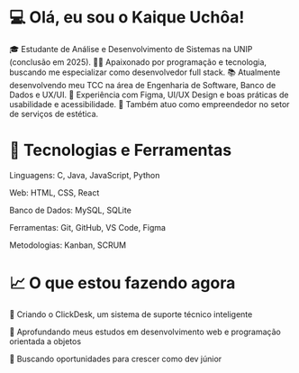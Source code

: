 # 💻 Olá, eu sou o Kaique Uchôa!

🎓 Estudante de Análise e Desenvolvimento de Sistemas na UNIP (conclusão em 2025).
👨‍💻 Apaixonado por programação e tecnologia, buscando me especializar como desenvolvedor full stack.
📚 Atualmente desenvolvendo meu TCC na área de Engenharia de Software, Banco de Dados e UX/UI.
🎨 Experiência com Figma, UI/UX Design e boas práticas de usabilidade e acessibilidade.
💼 Também atuo como empreendedor no setor de serviços de estética.

# 🚀 Tecnologias e Ferramentas

Linguagens: C, Java, JavaScript, Python

Web: HTML, CSS, React

Banco de Dados: MySQL, SQLite

Ferramentas: Git, GitHub, VS Code, Figma

Metodologias: Kanban, SCRUM

# 📈 O que estou fazendo agora

🔹 Criando o ClickDesk, um sistema de suporte técnico inteligente

🔹 Aprofundando meus estudos em desenvolvimento web e programação orientada a objetos

🔹 Buscando oportunidades para crescer como dev júnior


